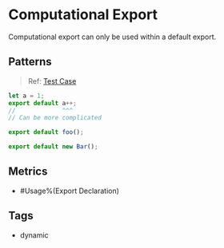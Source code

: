 # Computational Export

Computational export can only be used within a default export.

## Patterns

> Ref:
> [Test Case](../../../../../docs/relation/export.md#default-export-identifier-and-assignment-expressions)

```js
let a = 1;
export default a++;
//             ^^^
// Can be more complicated

export default foo();

export default new Bar();
```

## Metrics

* #Usage%(Export Declaration)

## Tags

* dynamic
